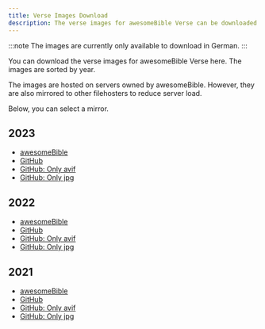 ```yaml
---
title: Verse Images Download
description: The verse images for awesomeBible Verse can be downloaded as zip files.
---
```


:::note
The images are currently only available to download in German.
:::

You can download the verse images for awesomeBible Verse here. The images are sorted by year.

The images are hosted on servers owned by awesomeBible. However, they are also mirrored to other filehosters to reduce server load.

Below, you can select a mirror.

## 2023

- [awesomeBible](https://verse.awesomebible.de/releases/2023.zip)
- [GitHub](https://github.com/awesomebible/verse/releases/download/img-2023/2023.zip)
- [GitHub: Only avif](https://github.com/awesomebible/verse/releases/download/img-2023/2023-avif.zip)
- [GitHub: Only jpg](https://github.com/awesomebible/verse/releases/download/img-2023/2023-jpg.zip)

## 2022

- [awesomeBible](https://verse.awesomebible.de/releases/2022.zip)
- [GitHub](https://github.com/awesomebible/verse/releases/download/img-2022/2022.zip)
- [GitHub: Only avif](https://github.com/awesomebible/verse/releases/download/img-2022/2022-avif.zip)
- [GitHub: Only jpg](https://github.com/awesomebible/verse/releases/download/img-2022/2022-jpg.zip)


## 2021

- [awesomeBible](https://verse.awesomebible.de/releases/2021.zip)
- [GitHub](https://github.com/awesomebible/verse/releases/download/img-2021/2021.zip)
- [GitHub: Only avif](https://github.com/awesomebible/verse/releases/download/img-2021/2021-avif.zip)
- [GitHub: Only jpg](https://github.com/awesomebible/verse/releases/download/img-2021/2021-jpg.zip)